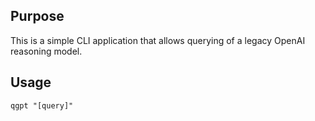 ## Purpose
This is a simple CLI application that allows querying of a legacy OpenAI reasoning model.

## Usage
`qgpt "[query]"`

